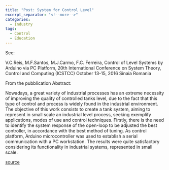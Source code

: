 ```yaml
---
title: "Post: System for Control Level"
excerpt_separator: "<!--more-->"
categories:
  - Industry
tags:
  - Control
  - Education
---
```


See:

V.C.Reis, M.F.Santos, M.J.Carmo, F.C. Ferreira, Control of Level Systems by Arduino via PC Platform, 20th International Conference on System Theory, Control and Computing (ICSTCC) October 13-15, 2016 Sinaia Romania


From the pubblication Abstract:

Nowadays, a great variety of industrial processes has an extreme necessity of improving the quality of controlled tanks level, due to the fact that this type of control and process is widely found in the industrial environment. The objective of this work consists to create a tank system, aiming to represent in small scale an industrial level process, seeking exemplify applications, modes of use and control techniques. Firstly, there is the need to identify the system response of the open-loop to be adjusted the best controller, in accordance with the best method of tuning. As control platform, Arduino microcontroller was used to establish a serial communication with a PC workstation. The results were quite satisfactory considering its functionality in industrial systems, represented in small scale. 

[source](https://ieeexplore.ieee.org/document/7790674://docs/articles/)





